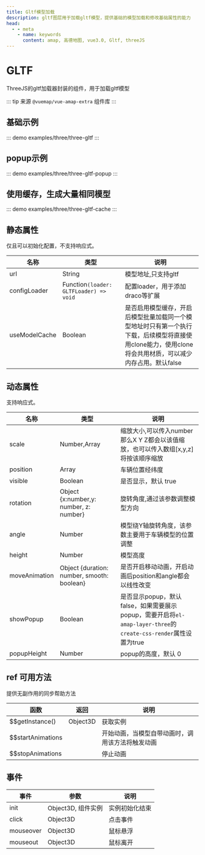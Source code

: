 ```yaml
---
title: Gltf模型加载
description: gltf图层用于加载gltf模型，提供基础的模型加载和修改基础属性的能力
head:
  - - meta
    - name: keywords
      content: amap, 高德地图, vue3.0, Gltf, threeJS
---
```


# GLTF
ThreeJS的gltf加载器封装的组件，用于加载gltf模型

::: tip
来源 ```@vuemap/vue-amap-extra``` 组件库
:::

## 基础示例

::: demo
examples/three/three-gltf
:::

## popup示例

::: demo
examples/three/three-gltf-popup
:::

## 使用缓存，生成大量相同模型

::: demo
examples/three/three-gltf-cache
:::


## 静态属性
仅且可以初始化配置，不支持响应式。

| 名称            | 类型                                     | 说明                                                                                  |
|---------------|----------------------------------------|-------------------------------------------------------------------------------------|
| url           | String                                 | 模型地址,只支持gltf                                                                        |
| configLoader  | Function`(loader: GLTFLoader) => void` | 配置loader，用于添加draco等扩展                                                               |
| useModelCache | Boolean                                | 是否启用模型缓存，开启后模型批量加载同一个模型地址时只有第一个执行下载，后续模型将直接使用clone能力，使用clone将会共用材质，可以减少内存占用。默认false |

## 动态属性
支持响应式。

名称 | 类型                                         | 说明
---|--------------------------------------------|---|
scale | Number,Array | 缩放大小,可以传入number那么X Y Z都会以该值缩放，也可以传入数组[x,y,z]将按该顺序缩放
position | Array                                      | 车辆位置经纬度
visible | Boolean                                    | 是否显示，默认 true
rotation | Object {x:number,y: number, z: number}     | 旋转角度,通过该参数调整模型方向
angle | Number                                     | 模型绕Y轴旋转角度，该参数主要用于车辆模型的位置调整
height | Number                                     | 模型高度
moveAnimation | Object {duration: number, smooth: boolean} | 是否开启移动动画，开启动画后position和angle都会以线性改变
showPopup | Boolean | 是否显示popup，默认false，如果需要展示popup，需要开启将`el-amap-layer-three`的`create-css-render`属性设置为true
popupHeight | Number | popup的高度，默认 0


## ref 可用方法
提供无副作用的同步帮助方法

函数 | 返回 | 说明
---|---|---|
$$getInstance() | Object3D | 获取实例
$$startAnimations |   | 开始动画，当模型自带动画时，调用该方法将触发动画
$$stopAnimations |   | 停止动画

## 事件

事件 | 参数 | 说明
---|---|---|
init | Object3D, 组件实例 | 实例初始化结束
click | Object3D | 点击事件
mouseover | Object3D | 鼠标悬浮
mouseout | Object3D | 鼠标离开


